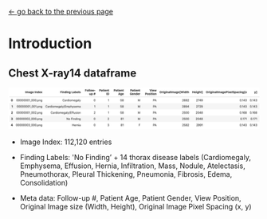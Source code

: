 [<- go back to the previous page](../README.md)

# Introduction

## Chest X-ray14 dataframe

![dataframe](images/dataframe.png)

- Image Index: 112,120 entries

- Finding Labels: 'No Finding’ + 14 thorax disease labels 
(Cardiomegaly, Emphysema, Effusion, Hernia, Infiltration, Mass, Nodule, Atelectasis, Pneumothorax, Pleural Thickening, Pneumonia, Fibrosis, Edema, Consolidation)

- Meta data: Follow-up #, Patient Age, Patient Gender, View Position, Original Image size (Width, Height), Original Image Pixel Spacing (x, y) 
